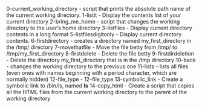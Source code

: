 0-current_working_directory - script that prints the absolute path name of the current working directory.
1-listit - Display the contents list of your current directory
2-bring_me_home - script that changes the working directory to the user’s home directory
3-listfiles - Display current directory contents in a long format
5-listfilesdigitonly - Display current directory contents.
6-firstdirectory -  creates a directory named my_first_directory in the /tmp/ directory
7-movethatfile - Move the file betty from /tmp/ to /tmp/my_first_directory
8-firstdelete - Delete the file betty
9-firstdirdeletion - Delete the directory my_first_directory that is in the /tmp directory
10-back - changes the working directory to the previous one
11-lists -  lists all files (even ones with names beginning with a period character, which are normally hidden)
12-file_type - 12-file_type
13-symbolic_link - Create a symbolic link to /bin/ls, named __ls__
14-copy_html - Create a script that copies all the HTML files from the current working directory to the parent of the working directory
